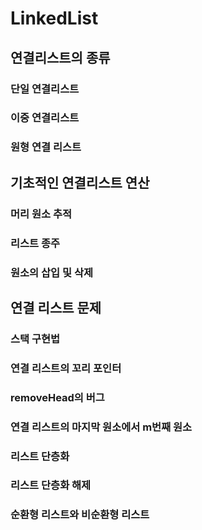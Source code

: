 # LinkedList

## 연결리스트의 종류

### 단일 연결리스트

### 이중 연결리스트

### 원형 연결 리스트

## 기초적인 연결리스트 연산

### 머리 원소 추적

### 리스트 종주

### 원소의 삽입 및 삭제

## 연결 리스트 문제

### 스택 구현법

### 연결 리스트의 꼬리 포인터

### removeHead의 버그

### 연결 리스트의 마지막 원소에서 m번째 원소

### 리스트 단층화

### 리스트 단층화 해제

### 순환형 리스트와 비순환형 리스트

